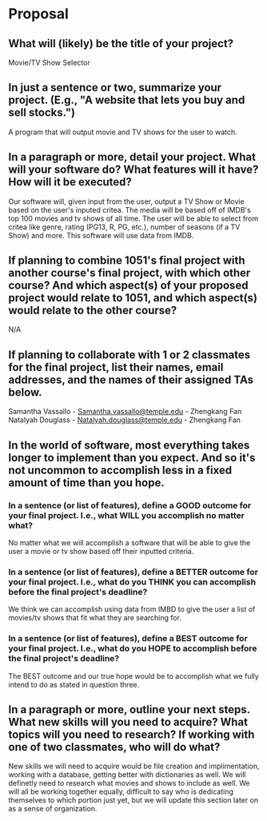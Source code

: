 # Proposal

## What will (likely) be the title of your project?

Movie/TV Show Selector

## In just a sentence or two, summarize your project. (E.g., "A website that lets you buy and sell stocks.")

A program that will output movie and TV shows for the user to watch. 

## In a paragraph or more, detail your project. What will your software do? What features will it have? How will it be executed?

Our software will, given input from the user, output a TV Show or Movie based on the user's inputed critea. The media will be based off of IMDB's top 100 movies and tv shows of all time.
The user will be able to select from critea like genre, rating (PG13, R, PG, etc.), number of seasons (if a TV Show) and more. This software will use data from IMDB.

## If planning to combine 1051's final project with another course's final project, with which other course? And which aspect(s) of your proposed project would relate to 1051, and which aspect(s) would relate to the other course?

N/A

## If planning to collaborate with 1 or 2 classmates for the final project, list their names, email addresses, and the names of their assigned TAs below.

Samantha Vassallo - Samantha.vassallo@temple.edu - Zhengkang Fan 
Natalyah Douglass - Natalyah.douglass@temple.edu - Zhengkang Fan 

## In the world of software, most everything takes longer to implement than you expect. And so it's not uncommon to accomplish less in a fixed amount of time than you hope.

### In a sentence (or list of features), define a GOOD outcome for your final project. I.e., what WILL you accomplish no matter what?

No matter what we will accomplish a software that will be able to give the user a movie or tv show based off their inputted criteria.

### In a sentence (or list of features), define a BETTER outcome for your final project. I.e., what do you THINK you can accomplish before the final project's deadline?

We think we can accomplish using data from IMBD to give the user a list of movies/tv shows that fit what they are searching for. 

### In a sentence (or list of features), define a BEST outcome for your final project. I.e., what do you HOPE to accomplish before the final project's deadline?

The BEST outcome and our true hope would be to accomplish what we fully intend to do as stated in question three. 

## In a paragraph or more, outline your next steps. What new skills will you need to acquire? What topics will you need to research? If working with one of two classmates, who will do what?

New skills we will need to acquire would be file creation and implimentation, working with a database, getting better with dictionaries as well. We will definetly need to research what movies and shows to include as well. 
We will all be working together equally, difficult to say who is dedicating themselves to which portion just yet, but we will update this section later on as a sense of organization. 
